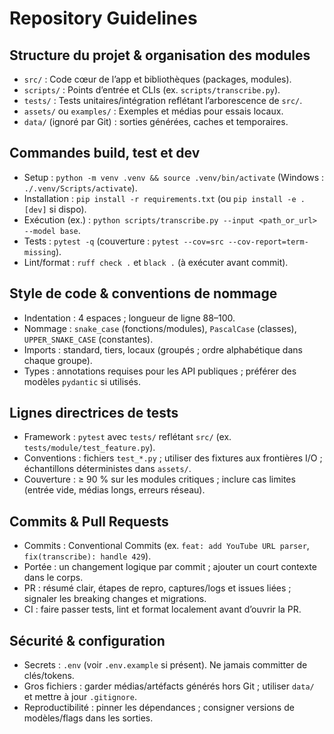 # Repository Guidelines

## Structure du projet & organisation des modules
- `src/` : Code cœur de l’app et bibliothèques (packages, modules).
- `scripts/` : Points d’entrée et CLIs (ex. `scripts/transcribe.py`).
- `tests/` : Tests unitaires/intégration reflétant l’arborescence de `src/`.
- `assets/` ou `examples/` : Exemples et médias pour essais locaux.
- `data/` (ignoré par Git) : sorties générées, caches et temporaires.

## Commandes build, test et dev
- Setup : `python -m venv .venv && source .venv/bin/activate` (Windows : `./.venv/Scripts/activate`).
- Installation : `pip install -r requirements.txt` (ou `pip install -e .[dev]` si dispo).
- Exécution (ex.) : `python scripts/transcribe.py --input <path_or_url> --model base`.
- Tests : `pytest -q` (couverture : `pytest --cov=src --cov-report=term-missing`).
- Lint/format : `ruff check .` et `black .` (à exécuter avant commit).

## Style de code & conventions de nommage
- Indentation : 4 espaces ; longueur de ligne 88–100.
- Nommage : `snake_case` (fonctions/modules), `PascalCase` (classes), `UPPER_SNAKE_CASE` (constantes).
- Imports : standard, tiers, locaux (groupés ; ordre alphabétique dans chaque groupe).
- Types : annotations requises pour les API publiques ; préférer des modèles `pydantic` si utilisés.

## Lignes directrices de tests
- Framework : `pytest` avec `tests/` reflétant `src/` (ex. `tests/module/test_feature.py`).
- Conventions : fichiers `test_*.py` ; utiliser des fixtures aux frontières I/O ; échantillons déterministes dans `assets/`.
- Couverture : ≥ 90 % sur les modules critiques ; inclure cas limites (entrée vide, médias longs, erreurs réseau).

## Commits & Pull Requests
- Commits : Conventional Commits (ex. `feat: add YouTube URL parser`, `fix(transcribe): handle 429`).
- Portée : un changement logique par commit ; ajouter un court contexte dans le corps.
- PR : résumé clair, étapes de repro, captures/logs et issues liées ; signaler les breaking changes et migrations.
- CI : faire passer tests, lint et format localement avant d’ouvrir la PR.

## Sécurité & configuration
- Secrets : `.env` (voir `.env.example` si présent). Ne jamais committer de clés/tokens.
- Gros fichiers : garder médias/artéfacts générés hors Git ; utiliser `data/` et mettre à jour `.gitignore`.
- Reproductibilité : pinner les dépendances ; consigner versions de modèles/flags dans les sorties.
